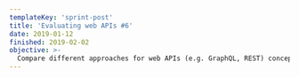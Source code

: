 ```yaml
---
templateKey: 'sprint-post'
title: 'Evaluating web APIs #6'
date: 2019-01-12
finished: 2019-02-02
objective: >-
  Compare different approaches for web APIs (e.g. GraphQL, REST) conceptually and to evaluate their performance. 
---
```


